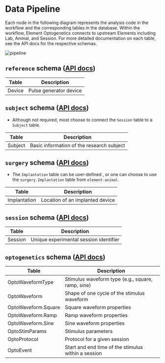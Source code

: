 # Data Pipeline

Each node in the following diagram represents the analysis code in the workflow and the
corresponding tables in the database.  Within the workflow, Element Optogenetics connects
to upstream Elements including Lab, Animal, and Session.  For more detailed
documentation on each table, see the API docs for the respective schemas.

![pipeline](https://raw.githubusercontent.com/datajoint/element-optogenetics/main/images/pipeline.svg)

## `reference` schema ([API docs](../api/workflow_Optogenetics/pipeline/#workflow_Optogenetics.reference.Device))

| Table | Description |
| --- | --- |
| Device | Pulse generator device |

## `subject` schema ([API docs](https://datajoint.com/docs/elements/element-animal/latest/api/element_animal/subject/#element_animal.subject.Subject))

- Although not required, most choose to connect the `Session` table to a `Subject` table.

| Table | Description |
| --- | --- |
| Subject | Basic information of the research subject |

## `surgery` schema ([API docs](https://datajoint.com/docs/elements/element-animal/latest/api/element_animal/surgery/#element_animal.surgery.Implantation))

- The `Implantation` table can be user-defined , or one can choose to use the `surgery.Implantation` table from `element-animal`.

| Table | Description |
| --- | --- |
| Implantation | Location of an implanted device |

## `session` schema ([API docs](https://datajoint.com/docs/elements/element-session/latest/api/element_session/session_with_id))

| Table | Description |
| --- | --- |
| Session | Unique experimental session identifier |

## `optogenetics` schema ([API docs](../api/element_optogenetics/optogenetics))

| Table               | Description |
| ---                 |   ---       |
| OptoWaveformType | Stimulus waveform type (e.g., square, ramp, sine) |
| OptoWaveform | Shape of one cycle of the stimulus waveform |
| OptoWaveform.Square | Square waveform properties |
| OptoWaveform.Ramp | Ramp waveform properties |
| OptoWaveform.Sine | Sine waveform properties |
| OptoStimParams | Stimulus parameters |
| OptoProtocol | Protocol for a given session |
| OptoEvent | Start and end time of the stimulus within a session |
